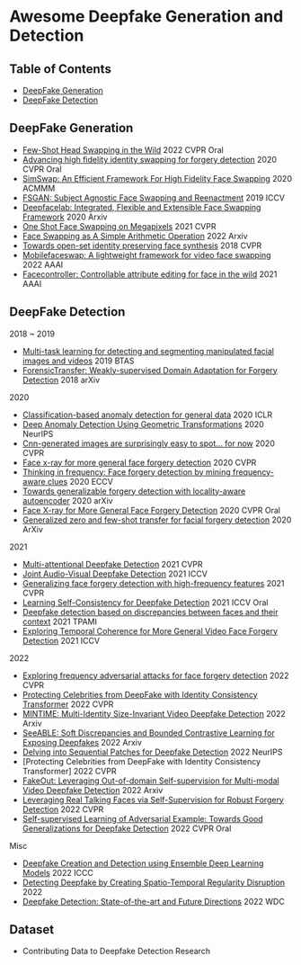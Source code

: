 # Awesome Deepfake Generation and Detection

## Table of Contents
- [DeepFake Generation](#DeepFake-Generation)
- [DeepFake Detection](#DeepFake-Detection)

## DeepFake Generation
- [Few-Shot Head Swapping in the Wild](https://arxiv.org/abs/2204.13100) 2022 CVPR Oral
- [Advancing high fidelity identity swapping for forgery detection](https://openaccess.thecvf.com/content_CVPR_2020/papers/Li_Advancing_High_Fidelity_Identity_Swapping_for_Forgery_Detection_CVPR_2020_paper.pdf) 2020 CVPR Oral
- [SimSwap: An Efficient Framework For High Fidelity Face Swapping](https://arxiv.org/abs/2106.06340) 2020 ACMMM
- [FSGAN: Subject Agnostic Face Swapping and Reenactment](https://arxiv.org/abs/1908.05932) 2019 ICCV
- [Deepfacelab: Integrated, Flexible and Extensible Face Swapping Framework](https://arxiv.org/abs/2005.05535) 2020 Arxiv
- [One Shot Face Swapping on Megapixels](https://arxiv.org/abs/2105.04932) 2021 CVPR
- [Face Swapping as A Simple Arithmetic Operation](https://arxiv.org/abs/2211.10812) 2022 Arxiv
- [Towards open-set identity preserving face synthesis](https://arxiv.org/abs/1803.11182) 2018 CVPR
- [Mobilefaceswap: A lightweight framework for video face swapping](https://arxiv.org/abs/2201.03808) 2022 AAAI
- [Facecontroller: Controllable attribute editing for face in the wild](https://arxiv.org/abs/2102.11464) 2021 AAAI

## DeepFake Detection
2018 ~ 2019
- [Multi-task learning for detecting and segmenting manipulated facial images and videos](https://arxiv.org/abs/1906.06876) 2019 BTAS
- [ForensicTransfer: Weakly-supervised Domain Adaptation for Forgery Detection](https://arxiv.org/abs/1812.02510) 2018 arXiv

2020
- [Classification-based anomaly detection for general data](https://arxiv.org/abs/2005.02359) 2020 ICLR
- [Deep Anomaly Detection Using Geometric Transformations](https://arxiv.org/abs/1805.10917) 2020 NeurIPS
- [Cnn-generated images are surprisingly easy to spot... for now](https://arxiv.org/abs/1912.11035) 2020 CVPR
- [Face x-ray for more general face forgery detection](https://arxiv.org/abs/1912.13458) 2020 CVPR
- [Thinking in frequency: Face forgery detection by mining frequency-aware clues](https://arxiv.org/abs/2007.09355) 2020 ECCV
- [Towards generalizable forgery detection with locality-aware autoencoder](https://arxiv.org/abs/1909.05999) 2020 arXiv
- [Face X-ray for More General Face Forgery Detection](https://arxiv.org/abs/1912.13458) 2020 CVPR Oral
- [Generalized zero and few-shot transfer for facial forgery detection](https://arxiv.org/abs/2006.11863) 2020 ArXiv

2021
- [Multi-attentional Deepfake Detection](https://arxiv.org/abs/2103.02406) 2021 CVPR
- [Joint Audio-Visual Deepfake Detection](https://openaccess.thecvf.com/content/ICCV2021/papers/Zhou_Joint_Audio-Visual_Deepfake_Detection_ICCV_2021_paper.pdf) 2021 ICCV
- [Generalizing face forgery detection with high-frequency features](https://arxiv.org/abs/2103.12376) 2021 CVPR
- [Learning Self-Consistency for Deepfake Detection](https://arxiv.org/abs/2012.09311) 2021 ICCV Oral
- [Deepfake detection based on discrepancies between faces and their context](https://arxiv.org/abs/2008.12262) 2021 TPAMI
- [Exploring Temporal Coherence for More General Video Face Forgery Detection](https://arxiv.org/abs/2108.06693) 2021 ICCV

2022
- [Exploring frequency adversarial attacks for face forgery detection](https://arxiv.org/abs/2203.15674) 2022 CVPR
- [Protecting Celebrities from DeepFake with Identity Consistency Transformer](https://arxiv.org/abs/2203.01318) 2022 CVPR
- [MINTIME: Multi-Identity Size-Invariant Video Deepfake Detection](https://arxiv.org/abs/2211.10996) 2022 Arxiv
- [SeeABLE: Soft Discrepancies and Bounded Contrastive Learning for Exposing Deepfakes](https://arxiv.org/abs/2211.11296) 2022 Arxiv
- [Delving into Sequential Patches for Deepfake Detection](https://arxiv.org/abs/2207.02803) 2022 NeurIPS
- [Protecting Celebrities from DeepFake with Identity Consistency Transformer] 2022 CVPR
- [FakeOut: Leveraging Out-of-domain Self-supervision for Multi-modal Video Deepfake Detection](https://arxiv.org/pdf/2212.00773.pdf) 2022 Arxiv
- [Leveraging Real Talking Faces via Self-Supervision for Robust Forgery Detection](https://arxiv.org/abs/2201.07131) 2022 CVPR
- [Self-supervised Learning of Adversarial Example: Towards Good Generalizations for Deepfake Detection](https://arxiv.org/abs/2203.12208) 2022 CVPR Oral

Misc
- [Deepfake Creation and Detection using Ensemble Deep Learning Models](https://dl.acm.org/doi/10.1145/3549206.3549263) 2022 ICCC
- [Detecting Deepfake by Creating Spatio-Temporal Regularity Disruption](https://www.semanticscholar.org/paper/Detecting-Deepfake-by-Creating-Spatio-Temporal-Guan-Zhou/8b5eca3481a7ff33d41201c58bb6eb5e33dfdac6) 2022
- [Deepfake Detection: State-of-the-art and Future Directions](https://dl.acm.org/doi/abs/10.1145/3494109.3527197) 2022 WDC



## Dataset
- Contributing Data to Deepfake Detection Research

